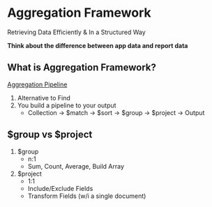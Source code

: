 # Aggregation Framework

Retrieving Data Efficiently & In a Structured Way

**Think about the difference between app data and report data**

## What is Aggregation Framework?

[Aggregation Pipeline](https://docs.mongodb.com/manual/core/aggregation-pipeline/)

1. Alternative to Find
1. You build a pipeline to your output
    - Collection -> $match -> $sort -> $group -> $project -> Output

## $group vs $project

1. $group
    - n:1
    - Sum, Count, Average, Build Array
1. $project
    - 1:1 
    - Include/Exclude Fields
    - Transform Fields (w/i a single document)